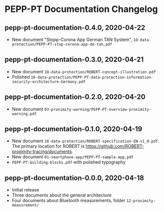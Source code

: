 # PEPP-PT Documentation Changelog

## pepp-pt-documentation-0.4.0, 2020-04-22

* New document "Stopp-Corona App German TAN System", `10-data-protection/PEPP-PT-stop-corona-app-de-tan.pdf`

## pepp-pt-documentation-0.3.0, 2020-04-21

* New document `10-data-protection/ROBERT-concept-illustration.pdf`
* Polished `10-data-protection/PEPP-PT-data-protection-information-security-architecture-Germany.pdf`

## pepp-pt-documentation-0.2.0, 2020-04-20

* New document `03-proximity-warning/PEPP-PT-overview-proximity-warning.pdf`

## pepp-pt-documentation-0.1.0, 2020-04-19

* New document `10-data-protection/ROBERT-specification-EN-v1_0.pdf`.  The primary location for ROBERT is <https://github.com/ROBERT-proximity-tracing/documents>.
* New document `01-smartphone-app/PEPP-PT-sample-app.pdf`
* `PEPP-PT-building-blocks.pdf` with polished typography

## pepp-pt-documentation-0.0.0, 2020-04-18

* Initial release
* Three documents about the general architecture
* Four documents about Bluetooth measurements, folder `12-proximity-measurement/`
